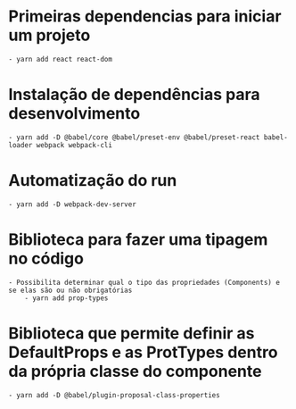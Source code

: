 # Primeiras dependencias para iniciar um projeto
	- yarn add react react-dom

# Instalação de dependências para desenvolvimento
	- yarn add -D @babel/core @babel/preset-env @babel/preset-react babel-loader webpack webpack-cli

# Automatização do run
	- yarn add -D webpack-dev-server

# Biblioteca para fazer uma tipagem no código 
	- Possibilita determinar qual o tipo das propriedades (Components) e se elas são ou não obrigatórias
		- yarn add prop-types

# Biblioteca que permite definir as DefaultProps e as ProtTypes dentro da própria classe do componente
	- yarn add -D @babel/plugin-proposal-class-properties
